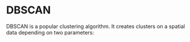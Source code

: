 # DBSCAN
DBSCAN is a popular clustering algorithm. It creates clusters on a spatial data depending on two parameters:
